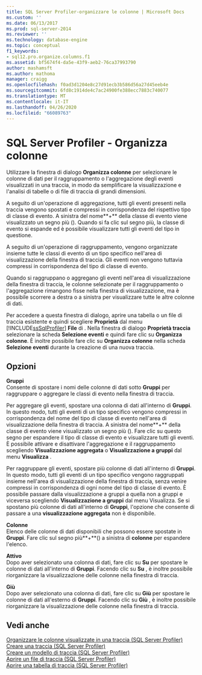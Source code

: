 ```yaml
---
title: SQL Server Profiler-organizzare le colonne | Microsoft Docs
ms.custom: ''
ms.date: 06/13/2017
ms.prod: sql-server-2014
ms.reviewer: ''
ms.technology: database-engine
ms.topic: conceptual
f1_keywords:
- sql12.pro.organize.columns.f1
ms.assetid: bf5674f4-da5e-43f9-aeb2-76ca37993790
author: mashamsft
ms.author: mathoma
manager: craigg
ms.openlocfilehash: f0ad3d1204e8c27d91ecb3b586d56a27d45eeb4e
ms.sourcegitcommit: 6fd8c1914de4c7ac24900fe388ecc7883c740077
ms.translationtype: MT
ms.contentlocale: it-IT
ms.lasthandoff: 04/26/2020
ms.locfileid: "66089763"
---
```

# <a name="sql-server-profiler---organize-columns"></a>SQL Server Profiler - Organizza colonne
  Utilizzare la finestra di dialogo **Organizza colonne** per selezionare le colonne di dati per il raggruppamento o l'aggregazione degli eventi visualizzati in una traccia, in modo da semplificare la visualizzazione e l'analisi di tabelle o di file di traccia di grandi dimensioni.  
  
 A seguito di un'operazione di aggregazione, tutti gli eventi presenti nella traccia vengono spostati e compressi in corrispondenza del rispettivo tipo di classe di evento. A sinistra del nome**+** della classe di evento viene visualizzato un segno più (). Quando si fa clic sul segno più, la classe di evento si espande ed è possibile visualizzare tutti gli eventi del tipo in questione.  
  
 A seguito di un'operazione di raggruppamento, vengono organizzate insieme tutte le classi di evento di un tipo specifico nell'area di visualizzazione della finestra di traccia. Gli eventi non vengono tuttavia compressi in corrispondenza del tipo di classe di evento.  
  
 Quando si raggruppano o aggregano gli eventi nell'area di visualizzazione della finestra di traccia, le colonne selezionate per il raggruppamento o l'aggregazione rimangono fisse nella finestra di visualizzazione, ma è possibile scorrere a destra o a sinistra per visualizzare tutte le altre colonne di dati.  
  
 Per accedere a questa finestra di dialogo, aprire una tabella o un file di traccia esistente e quindi scegliere **Proprietà** dal menu [!INCLUDE[ssSqlProfiler](../includes/sssqlprofiler-md.md)] **File** di . Nella finestra di dialogo **Proprietà traccia** selezionare la scheda **Selezione eventi** e quindi fare clic su **Organizza colonne**. È inoltre possibile fare clic su **Organizza colonne** nella scheda **Selezione eventi** durante la creazione di una nuova traccia.  
  
## <a name="options"></a>Opzioni  
 **Gruppi**  
 Consente di spostare i nomi delle colonne di dati sotto **Gruppi** per raggruppare o aggregare le classi di evento nella finestra di traccia.  
  
 Per aggregare gli eventi, spostare una colonna di dati all'interno di **Gruppi**. In questo modo, tutti gli eventi di un tipo specifico vengono compressi in corrispondenza del nome del tipo di classe di evento nell'area di visualizzazione della finestra di traccia. A sinistra del nome**+** della classe di evento viene visualizzato un segno più (). Fare clic su questo segno per espandere il tipo di classe di evento e visualizzare tutti gli eventi. È possibile attivare e disattivare l'aggregazione e il raggruppamento scegliendo **Visualizzazione aggregata** o **Visualizzazione a gruppi** dal menu **Visualizza** .  
  
 Per raggruppare gli eventi, spostare più colonne di dati all'interno di **Gruppi**. In questo modo, tutti gli eventi di un tipo specifico vengono raggruppati insieme nell'area di visualizzazione della finestra di traccia, senza venire compressi in corrispondenza di ogni nome del tipo di classe di evento. È possibile passare dalla visualizzazione a gruppi a quella non a gruppi e viceversa scegliendo **Visualizzazione a gruppi** dal menu Visualizza. Se si spostano più colonne di dati all'interno di **Gruppi**, l'opzione che consente di passare a una **visualizzazione aggregata** non è disponibile.  
  
 **Colonne**  
 Elenco delle colonne di dati disponibili che possono essere spostate in **Gruppi**. Fare clic sul segno più**+**() a sinistra di **colonne** per espandere l'elenco.  
  
 **Attivo**  
 Dopo aver selezionato una colonna di dati, fare clic su **Su** per spostare le colonne di dati all'interno di **Gruppi**. Facendo clic su **Su** , è inoltre possibile riorganizzare la visualizzazione delle colonne nella finestra di traccia.  
  
 **Giù**  
 Dopo aver selezionato una colonna di dati, fare clic su **Giù** per spostare le colonne di dati all'esterno di **Gruppi**. Facendo clic su **Giù** , è inoltre possibile riorganizzare la visualizzazione delle colonne nella finestra di traccia.  
  
## <a name="see-also"></a>Vedi anche  
 [Organizzare le colonne visualizzate in una traccia &#40;SQL Server Profiler&#41;](../tools/sql-server-profiler/organize-columns-displayed-in-a-trace-sql-server-profiler.md)   
 [Creare una traccia &#40;SQL Server Profiler&#41;](../tools/sql-server-profiler/create-a-trace-sql-server-profiler.md)   
 [Creare un modello di traccia &#40;SQL Server Profiler&#41;](../tools/sql-server-profiler/create-a-trace-template-sql-server-profiler.md)   
 [Aprire un file di traccia &#40;SQL Server Profiler&#41;](../tools/sql-server-profiler/open-a-trace-file-sql-server-profiler.md)   
 [Aprire una tabella di traccia &#40;SQL Server Profiler&#41;](../tools/sql-server-profiler/open-a-trace-table-sql-server-profiler.md)  
  
  
